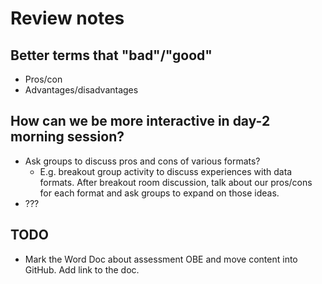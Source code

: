 # Review notes

## Better terms that "bad"/"good"

* Pros/con
* Advantages/disadvantages


## How can we be more interactive in day-2 morning session?

* Ask groups to discuss pros and cons of various formats?
    * E.g. breakout group activity to discuss experiences with data formats. After
      breakout room discussion, talk about our pros/cons for each format and ask
      groups to expand on those ideas.
* ???


## TODO

* Mark the Word Doc about assessment OBE and move content into GitHub. Add link to the
    doc.
